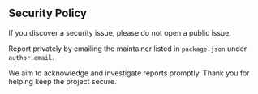 ## Security Policy

If you discover a security issue, please do not open a public issue.

Report privately by emailing the maintainer listed in `package.json` under `author.email`.

We aim to acknowledge and investigate reports promptly. Thank you for helping keep the project secure.

